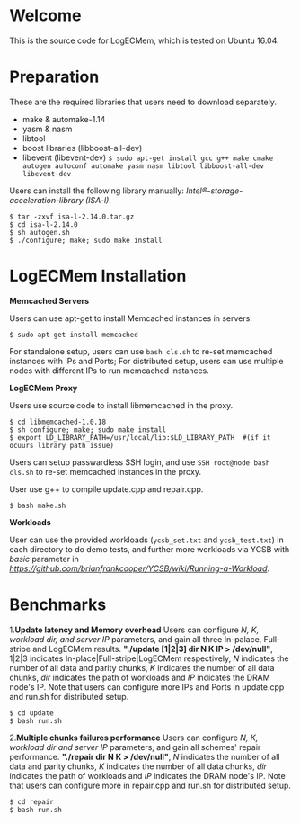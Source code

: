 Welcome
=====

This is the source code for LogECMem, which is tested on Ubuntu 16.04.


Preparation
====
 
These are the required libraries that users need to download separately.

 - make & automake-1.14
 - yasm & nasm
 - libtool
 - boost libraries (libboost-all-dev)
 - libevent (libevent-dev)
`$ sudo apt-get install gcc g++ make cmake autogen autoconf automake yasm nasm libtool libboost-all-dev libevent-dev`

Users can install the following library manually: *Intel®-storage-acceleration-library (ISA-l)*.

    $ tar -zxvf isa-l-2.14.0.tar.gz
    $ cd isa-l-2.14.0
    $ sh autogen.sh
    $ ./configure; make; sudo make install


LogECMem Installation
====

**Memcached Servers**

Users can use apt-get to install Memcached instances in servers.

    $ sudo apt-get install memcached

For standalone setup, users can use `bash cls.sh` to re-set memcached instances with IPs and Ports;
For distributed setup, users can use multiple nodes with different IPs to run memcached instances.


**LogECMem Proxy**

Users use source code to install libmemcached in the proxy.

	$ cd libmemcached-1.0.18
	$ sh configure; make; sudo make install
	$ export LD_LIBRARY_PATH=/usr/local/lib:$LD_LIBRARY_PATH  #(if it ocuurs library path issue)

Users can setup passwardless SSH login, and use `SSH root@node bash cls.sh` to re-set memcached instances in the proxy.

User use g++ to compile update.cpp and repair.cpp. 
	
	$ bash make.sh

**Workloads**

User can use the provided workloads (`ycsb_set.txt` and `ycsb_test.txt`) in each directory to do demo tests, and further more workloads via YCSB with *basic* parameter in *https://github.com/brianfrankcooper/YCSB/wiki/Running-a-Workload*.

Benchmarks
====

1.**Update latency and Memory overhead**
Users can configure *N, K, workload dir, and server IP* parameters, and gain all three In-palace, Full-stripe and LogECMem results. **"./update [1|2|3] dir N K IP > /dev/null"**, 1|2|3 indicates In-place|Full-stripe|LogECMem respectively, *N* indicates the number of all data and parity chunks, *K* indicates the number of all data chunks, *dir* indicates the path of workloads and *IP* indicates the DRAM node's IP. Note that users can configure more IPs and Ports in update.cpp and run.sh for distributed setup.

	
	$ cd update
	$ bash run.sh

2.**Multiple chunks failures performance**
Users can configure *N, K, workload dir and server IP* parameters, and gain all schemes' repair performance. **"./repair dir N K > /dev/null"**, *N* indicates the number of all data and parity chunks, *K* indicates the number of all data chunks, *dir* indicates the path of workloads and *IP* indicates the DRAM node's IP. Note that users can configure more in repair.cpp and run.sh for distributed setup.


	$ cd repair
	$ bash run.sh